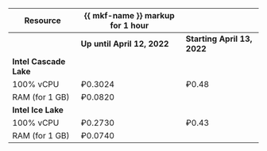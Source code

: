 | Resource | {{ mkf-name }} markup for 1 hour | |
| --------------- | ---------------------------------|---|
| | **Up until April 12, 2022** | **Starting April 13, 2022** |
| **Intel Cascade Lake** | |
| 100% vCPU | ₽0.3024 | ₽0.48|
| RAM (for 1 GB) | ₽0.0820 | |
| **Intel Ice Lake** | |
| 100% vCPU | ₽0.2730 | ₽0.43 |
| RAM (for 1 GB) | ₽0.0740 | |


